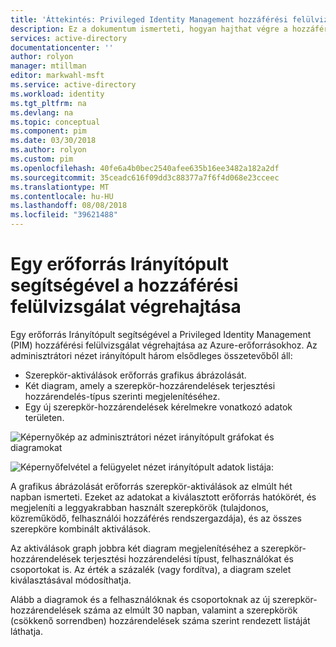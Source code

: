 ```yaml
---
title: 'Áttekintés: Privileged Identity Management hozzáférési felülvizsgálat végrehajtása az Azure-erőforrások |} A Microsoft Docs'
description: Ez a dokumentum ismerteti, hogyan hajthat végre a hozzáférési felülvizsgálat a PIM az Azure-erőforrásokhoz.
services: active-directory
documentationcenter: ''
author: rolyon
manager: mtillman
editor: markwahl-msft
ms.service: active-directory
ms.workload: identity
ms.tgt_pltfrm: na
ms.devlang: na
ms.topic: conceptual
ms.component: pim
ms.date: 03/30/2018
ms.author: rolyon
ms.custom: pim
ms.openlocfilehash: 40fe6a4b0bec2540afee635b16ee3482a182a2df
ms.sourcegitcommit: 35ceadc616f09dd3c88377a7f6f4d068e23cceec
ms.translationtype: MT
ms.contentlocale: hu-HU
ms.lasthandoff: 08/08/2018
ms.locfileid: "39621488"
---
```

# <a name="use-a-resource-dashboard-to-perform-an-access-review"></a>Egy erőforrás Irányítópult segítségével a hozzáférési felülvizsgálat végrehajtása

Egy erőforrás Irányítópult segítségével a Privileged Identity Management (PIM) hozzáférési felülvizsgálat végrehajtása az Azure-erőforrásokhoz. Az adminisztrátori nézet irányítópult három elsődleges összetevőből áll:

- Szerepkör-aktiválások erőforrás grafikus ábrázolását.
- Két diagram, amely a szerepkör-hozzárendelések terjesztési hozzárendelés-típus szerinti megjelenítéséhez.
- Egy új szerepkör-hozzárendelések kérelmekre vonatkozó adatok területen.

![Képernyőkép az adminisztrátori nézet irányítópult gráfokat és diagramokat](media/azure-pim-resource-rbac/rbac-overview-top.png)

![Képernyőfelvétel a felügyelet nézet irányítópult adatok listája:](media/azure-pim-resource-rbac/role-settings.png)

A grafikus ábrázolását erőforrás szerepkör-aktiválások az elmúlt hét napban ismerteti. Ezeket az adatokat a kiválasztott erőforrás hatókörét, és megjeleníti a leggyakrabban használt szerepkörök (tulajdonos, közreműködő, felhasználói hozzáférés rendszergazdája), és az összes szerepköre kombinált aktiválások.

Az aktiválások graph jobbra két diagram megjelenítéséhez a szerepkör-hozzárendelések terjesztési hozzárendelési típust, felhasználókat és csoportokat is. Az érték a százalék (vagy fordítva), a diagram szelet kiválasztásával módosíthatja.

Alább a diagramok és a felhasználóknak és csoportoknak az új szerepkör-hozzárendelések száma az elmúlt 30 napban, valamint a szerepkörök (csökkenő sorrendben) hozzárendelések száma szerint rendezett listáját láthatja.


